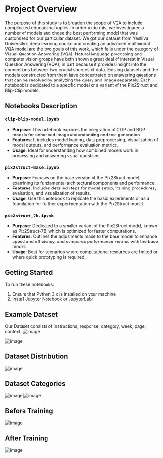 # Project Overview

The purpose of this study is to broaden the scope of VQA to include complicated educational topics. In order to do
this, we investigated a number of models and chose the best performing model that was customized for our particular dataset. We got our dataset from Yeshiva University’s deep learning course and creating an advanced multimodal VQA model are the two goals of this work, which falls under the category of Visual Question Answering (VQA). Natural language processing and computer vision groups have both shown a great deal of interest in Visual Question Answering (VQA), in part because it provides insight into the connections between two crucial sources of data. Existing datasets and the models constructed from them have concentrated on answering questions that can be resolved by analyzing the query and image separately. Each notebook is dedicated to a specific model or a variant of the Pix2Struct and Blip-Clip models.

## Notebooks Description

### `clip-blip-model.ipynb`

- **Purpose**: This notebook explores the integration of CLIP and BLIP models for enhanced image understanding and text generation. 
- **Features**: It includes model loading, data preprocessing, visualization of model outputs, and performance evaluation metrics.
- **Usage**: Ideal for understanding how combined models work in processing and answering visual questions.

### `pix2struct-Base.ipynb`

- **Purpose**: Focuses on the base version of the Pix2Struct model, examining its fundamental architectural components and performance.
- **Features**: Includes detailed steps for model setup, training procedures, evaluation, and visualization of results.
- **Usage**: Use this notebook to replicate the basic experiments or as a foundation for further experimentation with the Pix2Struct model.

### `pix2struct_7b.ipynb`

- **Purpose**: Dedicated to a smaller variant of the Pix2Struct model, known as Pix2Struct-7B, which is optimized for faster computations.
- **Features**: Outlines the adjustments made to the base model to enhance speed and efficiency, and compares performance metrics with the base model.
- **Usage**: Best for scenarios where computational resources are limited or where quick prototyping is required.

## Getting Started

To run these notebooks:
1. Ensure that Python 3.x is installed on your machine.
2. Install Jupyter Notebook or JupyterLab:


## Example Dataset
Our Dataset consists of instructions, response, category, week, page, context.
![image](https://github.com/yeshwanthkesani/VQA_Special_Topics/assets/150316790/b77f69c1-6d3f-48b0-8432-f2c5f8914b7c)

![image](https://github.com/yeshwanthkesani/VQA_Special_Topics/assets/150316790/892573ec-0de8-41b2-ba73-2d9e789e0cfc)

## Dataset Distribution
![image](https://github.com/yeshwanthkesani/VQA_Special_Topics/assets/150316790/62e33b05-a455-4d6c-a5d1-176071f2d312)

## Dataset Categories

![image](https://github.com/yeshwanthkesani/VQA_Special_Topics/assets/150316790/d2d58f7d-980c-4a85-bed1-af3e840ee271)
![image](https://github.com/yeshwanthkesani/VQA_Special_Topics/assets/150316790/30194e68-6327-44ef-bcc6-5d804104e51f)




## Before Training
![image](https://github.com/yeshwanthkesani/VQA_Special_Topics/assets/150316790/a9d6b22a-62a7-4e01-adf7-4ccb1a812533)

## After Training 
![image](https://github.com/yeshwanthkesani/VQA_Special_Topics/assets/150316790/fbfe65a0-d2f8-4fa3-baa5-081504d552b3)



